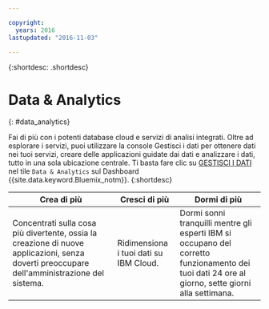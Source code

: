 ```yaml
---

copyright:
  years: 2016
lastupdated: "2016-11-03"

---
```


{:shortdesc: .shortdesc}

# Data & Analytics
{: #data_analytics}

Fai di più con i potenti database cloud e servizi di analisi integrati. Oltre ad esplorare i servizi, puoi
utilizzare la console Gestisci i dati per ottenere dati nei tuoi servizi, creare delle applicazioni guidate dai dati e analizzare i dati, tutto in una sola ubicazione centrale. Ti basta fare clic su [GESTISCI I DATI](https://console.ng.bluemix.net/data/services/) nel tile `Data & Analytics` sul Dashboard {{site.data.keyword.Bluemix_notm}}.
{:shortdesc}


Crea di più | Cresci di più | Dormi di più
---- | ---- | ----
Concentrati sulla cosa più divertente, ossia la creazione di nuove applicazioni, senza doverti preoccupare dell'amministrazione del sistema. | Ridimensiona i tuoi dati su IBM Cloud. | Dormi sonni tranquilli mentre gli esperti IBM si occupano del corretto funzionamento dei tuoi dati 24 ore al giorno, sette giorni alla settimana.
